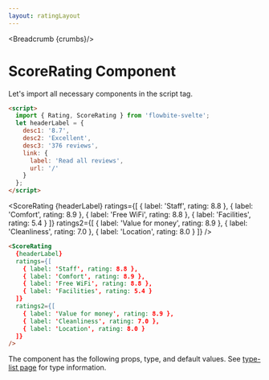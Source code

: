 ```yaml
---
layout: ratingLayout
---
```


<script>
  import Htwo from '../utils/Htwo.svelte'
import ExampleDiv from '../utils/ExampleDiv.svelte'
  import { Rating, ScoreRating, Table, TableDefaultRow, Breadcrumb } from '$lib/index';
  import componentProps from '../props/ScoreRating.json'
  // Props table
  let items = componentProps.props
  let propHeader = ['Name', 'Type', 'Default']
  
  let divClass='w-full relative overflow-x-auto shadow-md sm:rounded-lg'
let theadClass ='text-xs text-gray-700 uppercase bg-gray-50 dark:bg-gray-700 dark:text-white'

  let crumbs = [
    {
      label:'Home',
      href:'/'
    },
    {
      label:'Rating home',
      href:'/ratings/'
    },
    {
      label:'Score rating',
      href:'/ratings/score-rating'
    }
  ]
  let headerLabel = {
    desc1: '8.7',
    desc2: 'Excellent',
    desc3: '376 reviews',
    link: {
      label: 'Read all reviews',
      url: '/'
    }
  };
</script>

<Breadcrumb {crumbs}/>

<h1 class="text-3xl w-full dark:text-white py-8">ScoreRating Component</h1>

<Htwo label="Set up" />

<p>Let's import all necessary components in the script tag.</p>

```html
<script>
  import { Rating, ScoreRating } from 'flowbite-svelte';
  let headerLabel = {
    desc1: '8.7',
    desc2: 'Excellent',
    desc3: '376 reviews',
    link: {
      label: 'Read all reviews',
      url: '/'
    }
  };
</script>
```

<Htwo label="Score rating" />

<ExampleDiv>  <ScoreRating
    {headerLabel}
    ratings={[
      { label: 'Staff', rating: 8.8 },
      { label: 'Comfort', rating: 8.9 },
      { label: 'Free WiFi', rating: 8.8 },
      { label: 'Facilities', rating: 5.4 }
    ]}
    ratings2={[
      { label: 'Value for money', rating: 8.9 },
      { label: 'Cleanliness', rating: 7.0 },
      { label: 'Location', rating: 8.0 }
    ]}
  />
</ExampleDiv>

```html
<ScoreRating
  {headerLabel}
  ratings={[
    { label: 'Staff', rating: 8.8 },
    { label: 'Comfort', rating: 8.9 },
    { label: 'Free WiFi', rating: 8.8 },
    { label: 'Facilities', rating: 5.4 }
  ]}
  ratings2={[
    { label: 'Value for money', rating: 8.9 },
    { label: 'Cleanliness', rating: 7.0 },
    { label: 'Location', rating: 8.0 }
  ]}
/>
```

<Htwo label="Props" />

<p>The component has the following props, type, and default values. See <a href="/type-list">type-list page</a> for type information.</p>

<Table header={propHeader} {divClass} {theadClass}>
  <TableDefaultRow {items} rowState='hover' />
</Table>
